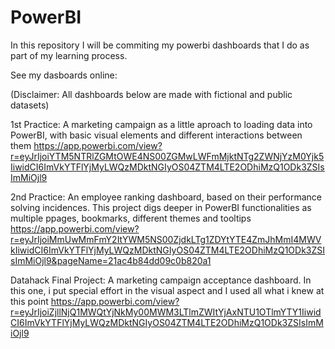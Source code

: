 # PowerBI
In this repository I will be commiting my powerbi dashboards that I do as part of my learning process.

See my dasboards online:

(Disclaimer: All dashboards below are made with fictional and public datasets)

1st Practice: A marketing campaign as a little aproach to loading data into PowerBI, with basic visual elements and different interactions between them
https://app.powerbi.com/view?r=eyJrIjoiYTM5NTRlZGMtOWE4NS00ZGMwLWFmMjktNTg2ZWNjYzM0Yjk5IiwidCI6ImVkYTFlYjMyLWQzMDktNGIyOS04ZTM4LTE2ODhiMzQ1ODk3ZSIsImMiOjl9

2nd Practice: An employee ranking dashboard, based on their performance solving incidences. This project digs deeper in PowerBI functionalities as multiple ppages, bookmarks, different themes and tooltips
https://app.powerbi.com/view?r=eyJrIjoiMmUwMmFmY2ItYWM5NS00ZjdkLTg1ZDYtYTE4ZmJhMmI4MWVkIiwidCI6ImVkYTFlYjMyLWQzMDktNGIyOS04ZTM4LTE2ODhiMzQ1ODk3ZSIsImMiOjl9&pageName=21ac4b84dd09c0b820a1

Datahack Final Project: A marketing campaign acceptance dashboard. In this one, i put special effort in the visual aspect and I used all what i knew at this point
https://app.powerbi.com/view?r=eyJrIjoiZjllNjQ1MWQtYjNkMy00MWM3LTlmZWItYjAxNTU1OTlmYTY1IiwidCI6ImVkYTFlYjMyLWQzMDktNGIyOS04ZTM4LTE2ODhiMzQ1ODk3ZSIsImMiOjl9
